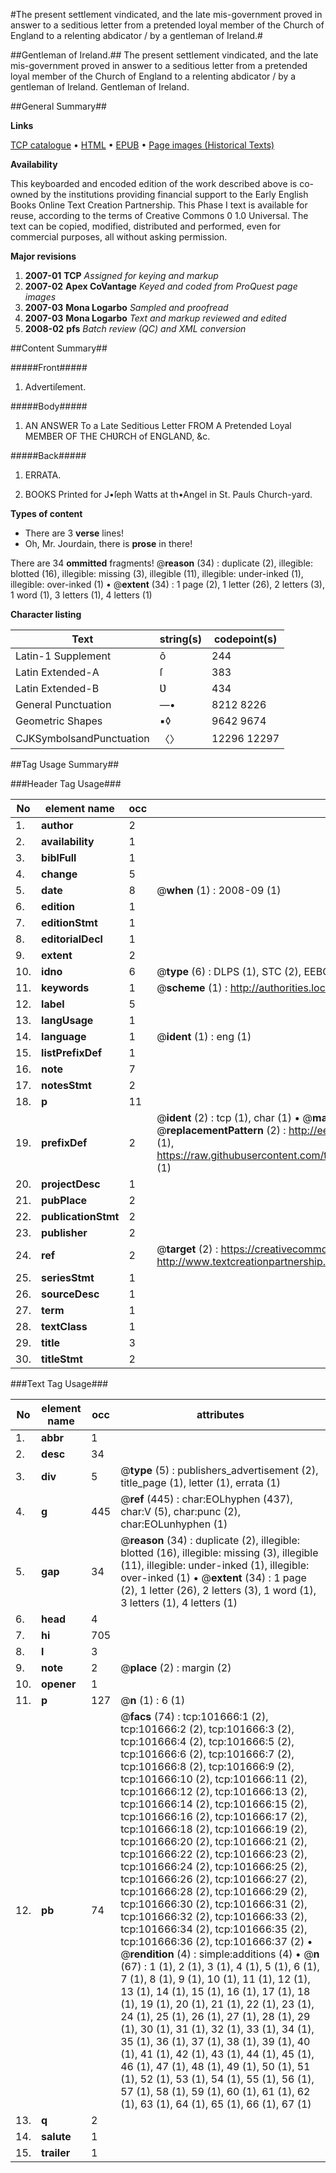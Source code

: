 #The present settlement vindicated, and the late mis-government proved in answer to a seditious letter from a pretended loyal member of the Church of England to a relenting abdicator / by a gentleman of Ireland.#

##Gentleman of Ireland.##
The present settlement vindicated, and the late mis-government proved in answer to a seditious letter from a pretended loyal member of the Church of England to a relenting abdicator / by a gentleman of Ireland.
Gentleman of Ireland.

##General Summary##

**Links**

[TCP catalogue](http://www.ota.ox.ac.uk/tcp/)  • 
[HTML](http://tei.it.ox.ac.uk/tcp/Texts-HTML/free/A55/A55705.html)  • 
[EPUB](http://tei.it.ox.ac.uk/tcp/Texts-EPUB/free/A55/A55705.epub) • 
[Page images (Historical Texts)](https://data.historicaltexts.jisc.ac.uk/view?pubId=eebo-13742071e&pageId=eebo-13742071e-101666-1)

**Availability**

This keyboarded and encoded edition of the
	       work described above is co-owned by the institutions
	       providing financial support to the Early English Books
	       Online Text Creation Partnership. This Phase I text is
	       available for reuse, according to the terms of Creative
	       Commons 0 1.0 Universal. The text can be copied,
	       modified, distributed and performed, even for
	       commercial purposes, all without asking permission.

**Major revisions**

1. __2007-01__ __TCP__ *Assigned for keying and markup*
1. __2007-02__ __Apex CoVantage__ *Keyed and coded from ProQuest page images*
1. __2007-03__ __Mona Logarbo__ *Sampled and proofread*
1. __2007-03__ __Mona Logarbo__ *Text and markup reviewed and edited*
1. __2008-02__ __pfs__ *Batch review (QC) and XML conversion*

##Content Summary##

#####Front#####

1. Advertiſement.

#####Body#####

1. AN ANSWER To a Late Seditious Letter FROM A Pretended Loyal MEMBER OF THE CHƲRCH of ENGLAND, &c.

#####Back#####

1. ERRATA.

1. BOOKS Printed for J•ſeph Watts at th•Angel in St. Pauls Church-yard.

**Types of content**

  * There are 3 **verse** lines!
  * Oh, Mr. Jourdain, there is **prose** in there!

There are 34 **ommitted** fragments! 
 @__reason__ (34) : duplicate (2), illegible: blotted (16), illegible: missing (3), illegible (11), illegible: under-inked (1), illegible: over-inked (1)  •  @__extent__ (34) : 1 page (2), 1 letter (26), 2 letters (3), 1 word (1), 3 letters (1), 4 letters (1)

**Character listing**


|Text|string(s)|codepoint(s)|
|---|---|---|
|Latin-1 Supplement|ô|244|
|Latin Extended-A|ſ|383|
|Latin Extended-B|Ʋ|434|
|General Punctuation|—•|8212 8226|
|Geometric Shapes|▪◊|9642 9674|
|CJKSymbolsandPunctuation|〈〉|12296 12297|

##Tag Usage Summary##

###Header Tag Usage###

|No|element name|occ|attributes|
|---|---|---|---|
|1.|__author__|2||
|2.|__availability__|1||
|3.|__biblFull__|1||
|4.|__change__|5||
|5.|__date__|8| @__when__ (1) : 2008-09 (1)|
|6.|__edition__|1||
|7.|__editionStmt__|1||
|8.|__editorialDecl__|1||
|9.|__extent__|2||
|10.|__idno__|6| @__type__ (6) : DLPS (1), STC (2), EEBO-CITATION (1), OCLC (1), VID (1)|
|11.|__keywords__|1| @__scheme__ (1) : http://authorities.loc.gov/ (1)|
|12.|__label__|5||
|13.|__langUsage__|1||
|14.|__language__|1| @__ident__ (1) : eng (1)|
|15.|__listPrefixDef__|1||
|16.|__note__|7||
|17.|__notesStmt__|2||
|18.|__p__|11||
|19.|__prefixDef__|2| @__ident__ (2) : tcp (1), char (1)  •  @__matchPattern__ (2) : ([0-9\-]+):([0-9IVX]+) (1), (.+) (1)  •  @__replacementPattern__ (2) : http://eebo.chadwyck.com/downloadtiff?vid=$1&page=$2 (1), https://raw.githubusercontent.com/textcreationpartnership/Texts/master/tcpchars.xml#$1 (1)|
|20.|__projectDesc__|1||
|21.|__pubPlace__|2||
|22.|__publicationStmt__|2||
|23.|__publisher__|2||
|24.|__ref__|2| @__target__ (2) : https://creativecommons.org/publicdomain/zero/1.0/ (1), http://www.textcreationpartnership.org/docs/. (1)|
|25.|__seriesStmt__|1||
|26.|__sourceDesc__|1||
|27.|__term__|1||
|28.|__textClass__|1||
|29.|__title__|3||
|30.|__titleStmt__|2||


###Text Tag Usage###

|No|element name|occ|attributes|
|---|---|---|---|
|1.|__abbr__|1||
|2.|__desc__|34||
|3.|__div__|5| @__type__ (5) : publishers_advertisement (2), title_page (1), letter (1), errata (1)|
|4.|__g__|445| @__ref__ (445) : char:EOLhyphen (437), char:V (5), char:punc (2), char:EOLunhyphen (1)|
|5.|__gap__|34| @__reason__ (34) : duplicate (2), illegible: blotted (16), illegible: missing (3), illegible (11), illegible: under-inked (1), illegible: over-inked (1)  •  @__extent__ (34) : 1 page (2), 1 letter (26), 2 letters (3), 1 word (1), 3 letters (1), 4 letters (1)|
|6.|__head__|4||
|7.|__hi__|705||
|8.|__l__|3||
|9.|__note__|2| @__place__ (2) : margin (2)|
|10.|__opener__|1||
|11.|__p__|127| @__n__ (1) : 6 (1)|
|12.|__pb__|74| @__facs__ (74) : tcp:101666:1 (2), tcp:101666:2 (2), tcp:101666:3 (2), tcp:101666:4 (2), tcp:101666:5 (2), tcp:101666:6 (2), tcp:101666:7 (2), tcp:101666:8 (2), tcp:101666:9 (2), tcp:101666:10 (2), tcp:101666:11 (2), tcp:101666:12 (2), tcp:101666:13 (2), tcp:101666:14 (2), tcp:101666:15 (2), tcp:101666:16 (2), tcp:101666:17 (2), tcp:101666:18 (2), tcp:101666:19 (2), tcp:101666:20 (2), tcp:101666:21 (2), tcp:101666:22 (2), tcp:101666:23 (2), tcp:101666:24 (2), tcp:101666:25 (2), tcp:101666:26 (2), tcp:101666:27 (2), tcp:101666:28 (2), tcp:101666:29 (2), tcp:101666:30 (2), tcp:101666:31 (2), tcp:101666:32 (2), tcp:101666:33 (2), tcp:101666:34 (2), tcp:101666:35 (2), tcp:101666:36 (2), tcp:101666:37 (2)  •  @__rendition__ (4) : simple:additions (4)  •  @__n__ (67) : 1 (1), 2 (1), 3 (1), 4 (1), 5 (1), 6 (1), 7 (1), 8 (1), 9 (1), 10 (1), 11 (1), 12 (1), 13 (1), 14 (1), 15 (1), 16 (1), 17 (1), 18 (1), 19 (1), 20 (1), 21 (1), 22 (1), 23 (1), 24 (1), 25 (1), 26 (1), 27 (1), 28 (1), 29 (1), 30 (1), 31 (1), 32 (1), 33 (1), 34 (1), 35 (1), 36 (1), 37 (1), 38 (1), 39 (1), 40 (1), 41 (1), 42 (1), 43 (1), 44 (1), 45 (1), 46 (1), 47 (1), 48 (1), 49 (1), 50 (1), 51 (1), 52 (1), 53 (1), 54 (1), 55 (1), 56 (1), 57 (1), 58 (1), 59 (1), 60 (1), 61 (1), 62 (1), 63 (1), 64 (1), 65 (1), 66 (1), 67 (1)|
|13.|__q__|2||
|14.|__salute__|1||
|15.|__trailer__|1||
